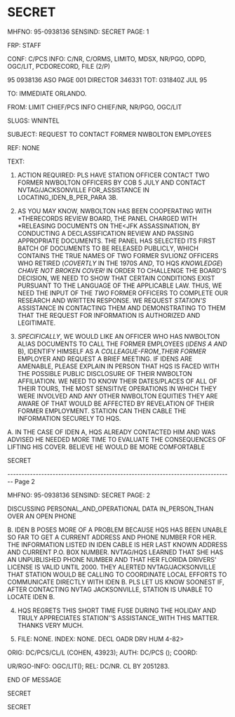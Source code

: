 # SECRET

MHFNO: 95-0938136 SENSIND: SECRET PAGE: 1

FRP: STAFF

CONF: C/PCS INFO: C/NR, C/ORMS, LIMITO, MDSX, NR/PGO, ODPD,
OGC/LIT, PCDORECORD, FILE (2/P)

95 0938136 ASO PAGE 001 DIRECTOR 346331
TOT: 031840Z JUL 95

TO: IMMEDIATE ORLANDO.

FROM: LIMIT CHIEF/PCS INFO CHIEF/NR, NR/PGO, OGC/LIT

SLUGS: WNINTEL

SUBJECT: REQUEST TO CONTACT FORMER NWBOLTON EMPLOYEES

REF: NONE

TEXT:

1. ACTION REQUIRED: PLS HAVE STATION OFFICER CONTACT TWO FORMER NWBOLTON OFFICERS BY COB 5 JULY AND CONTACT NVTAG/JACKSONVILLE FOR_ASSISTANCE IN LOCATING_IDEN_B_PER_PARA 3B.

2. AS YOU MAY KNOW, NWBOLTON HAS BEEN COOPERATING WITH *THE<ASSASSINATION>RECORDS REVIEW BOARD, THE PANEL CHARGED WITH *RELEASING DOCUMENTS ON THE<JFK ASSASSINATION, BY CONDUCTING A DECLASSIFICATION REVIEW AND PASSING APPROPRIATE DOCUMENTS. THE PANEL HAS SELECTED ITS FIRST BATCH OF DOCUMENTS TO BE RELEASED PUBLICLY, WHICH CONTAINS THE TRUE NAMES OF TWO FORMER SVLIONZ OFFICERS WHO RETIRED (*COVERTLY* IN THE 1970S *AND*, TO HQS *KNOWLEDGE*) *CHAVE NOT BROKEN COVER!* IN ORDER TO CHALLENGE THE BOARD'S DECISION, WE NEED TO SHOW THAT CERTAIN CONDITIONS EXIST PURSUANT TO THE LANGUAGE OF THE APPLICABLE LAW. THUS, WE NEED THE INPUT OF THE *TWO* FORMER OFFICERS TO COMPLETE OUR RESEARCH AND WRITTEN RESPONSE. WE REQUEST *STATION'S* ASSISTANCE IN CONTACTING THEM AND DEMONSTRATING TO THEM THAT THE REQUEST FOR INFORMATION IS AUTHORIZED AND LEGITIMATE.

3. *SPECIFICALLY*, WE WOULD LIKE AN OFFICER WHO HAS NWBOLTON ALIAS DOCUMENTS TO CALL THE FORMER EMPLOYEES (*IDENS A* *AND* B), IDENTIFY HIMSELF AS A *COLLEAGUE-FROM_THEIR FORMER* EMPLOYER AND REQUEST A BRIEF MEETING. IF IDENS ARE AMENABLE, PLEASE EXPLAIN IN PERSON THAT HQS IS FACED WITH THE POSSIBLE PUBLIC DISCLOSURE OF THEIR NWBOLTON AFFILIATION. WE NEED TO KNOW THEIR DATES/PLACES OF ALL OF THEIR TOURS, THE MOST SENSITIVE OPERATIONS IN WHICH THEY WERE INVOLVED AND ANY OTHER NWBOLTON EQUITIES THEY ARE AWARE OF THAT WOULD BE AFFECTED BY REVELATION OF THEIR FORMER EMPLOYΜΕΝΤ. STATION CAN THEN CABLE THE INFORMATION SECURELY TO HQS.

A. IN THE CASE OF IDEN A, HQS ALREADY CONTACTED HIM AND WAS ADVISED HE NEEDED MORE TIME TO EVALUATE THE CONSEQUENCES OF LIFTING HIS COVER. BELIEVE HE WOULD BE MORE COMFORTABLE

SECRET


-------------------------------------------------------------------------------- Page 2

MHFNO: 95-0938136 SENSIND: SECRET PAGE: 2

DISCUSSING PERSONAL_AND_OPERATIONAL DATA IN_PERSON_THAN OVER AN OPEN PHONE

B. IDEN B POSES MORE OF A PROBLEM BECAUSE HQS HAS BEEN UNABLE SO FAR TO GET A CURRENT ADDRESS AND PHONE NUMBER FOR HER. THE INFORMATION LISTED IN IDEN CABLE IS HER LAST KNOWN ADDRESS AND CURRENT P.O. BOX NUMBER. NVTAG/HQS LEARNED THAT SHE HAS AN UNPUBLISHED PHONE NUMBER AND THAT HER FLORIDA DRIVERS' LICENSE IS VALID UNTIL 2000. THEY ALERTED NVTAG/JACKSONVILLE THAT STATION WOULD BE CALLING TO COORDINATE LOCAL EFFORTS TO COMMUNICATE DIRECTLY WITH IDEN B. PLS LET US KNOW SOONEST IF, AFTER CONTACTING NVTAG JACKSONVILLE, STATION IS UNABLE TO LOCATE IDEN B.

4. HQS REGRETS THIS SHORT TIME FUSE DURING THE HOLIDAY AND TRULY APPRECIATES STATION''S ASSISTANCE_WITH THIS MATTER. THANKS VERY MUCH.

5. FILE: NONE. INDEX: NONE. DECL OADR DRV HUM 4-82>

ORIG: DC/PCS/CL/L (COHEN, 43923); AUTH: DC/PCS (); COORD:

UR/RGO-INFO: OGC/LIT(); REL: DC/NR. CL BY 2051283.

END OF MESSAGE

SECRET

SECRET

